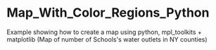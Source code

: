 # Map_With_Color_Regions_Python
Example showing how to create a map using python, mpl_toolkits + matplotlib (Map of number of Schools's water outlets in NY counties)  
